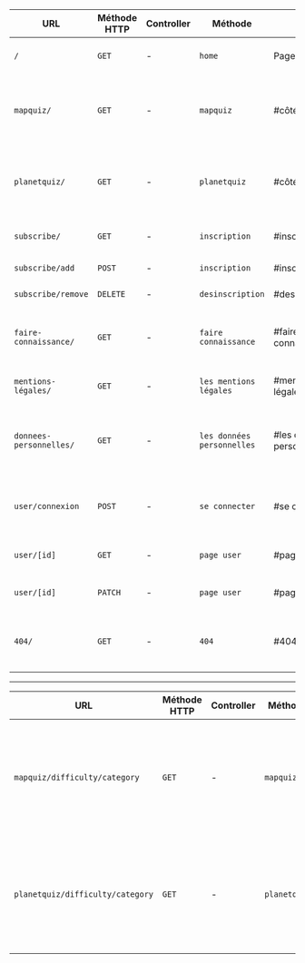 | URL | Méthode HTTP | Controller | Méthode | Titre | Contenu | Commentaire |
|-|-|-|-|-|-|-|
|`/`|`GET`|-|`home`|Page d'accueil|Un bouton pour lancer l'appli|-|
|`mapquiz/`|`GET`|-|`mapquiz`|#côté map#|une map clickable avec : un menu, des questions, des infos, ... |
|`planetquiz/`|`GET`|-|`planetquiz`|#côté planète#|des planetes clickable avec : un menu, des questions, des infos, ... |
|`subscribe/`|`GET`|-|`inscription`|#inscription#|une page pour s'incrire |
|`subscribe/add`|`POST`|-|`inscription`|#inscription#|l'envois du formulaire |
|`subscribe/remove`|`DELETE`|-|`desinscription`|#desinscription#|désincrire formulaire |
|`faire-connaissance/`|`GET`|-|`faire connaissance`|#faire connaissance#|une page pour nous connaître et connaître le projet |
|`mentions-légales/`|`GET`|-|`les mentions légales`|#mentions légales#|pages des mentions légales |
|`donnees-personnelles/`|`GET`|-|`les données personnelles`|#les données personnelles#|pages d'infos sur les donéées personnelles et leur utilisation |
|`user/connexion`|`POST`|-|`se connecter`|#se connecter#|envois des données de connections id et email et password |
|`user/[id]`|`GET`|-|`page user`|#page user#|mes données de connexion |
|`user/[id]`|`PATCH`|-|`page user`|#page user#|modification du compte user |
|`404/`|`GET`|-|`404`|#404#|pages 404 erreur et bouton de retour dans le homme |

----

| URL | Méthode HTTP | Controller | Méthode | Titre | Contenu | Commentaire |
|-|-|-|-|-|-|-|
|`mapquiz/difficulty/category`|`GET`|-|`mapquiz`|#côté map#|des questions en fonctions de la difficultée choisit et de la category clické |
|`planetquiz/difficulty/category`|`GET`|-|`planetquiz`|#côté map#|des questions en fonctions de la difficultée choisit et de la category clické |